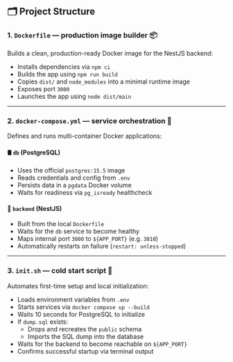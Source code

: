 ## 🗂 Project Structure

### 1. `Dockerfile` — production image builder 📦

Builds a clean, production-ready Docker image for the NestJS backend:

- Installs dependencies via `npm ci`
- Builds the app using `npm run build`
- Copies `dist/` and `node_modules` into a minimal runtime image
- Exposes port `3000`
- Launches the app using `node dist/main`

---

### 2. `docker-compose.yml` — service orchestration 🧩

Defines and runs multi-container Docker applications:

#### 🛢 `db` (PostgreSQL)

- Uses the official `postgres:15.5` image
- Reads credentials and config from `.env`
- Persists data in a `pgdata` Docker volume
- Waits for readiness via `pg_isready` healthcheck

#### 🧠 `backend` (NestJS)

- Built from the local `Dockerfile`
- Waits for the `db` service to become healthy
- Maps internal port `3000` to `${APP_PORT}` (e.g. `3010`)
- Automatically restarts on failure (`restart: unless-stopped`)

---

### 3. `init.sh` — cold start script 🚀

Automates first-time setup and local initialization:

- Loads environment variables from `.env`
- Starts services via `docker compose up --build`
- Waits 10 seconds for PostgreSQL to initialize
- If `dump.sql` exists:
    - Drops and recreates the `public` schema
    - Imports the SQL dump into the database
- Waits for the backend to become reachable on `${APP_PORT}`
- Confirms successful startup via terminal output
